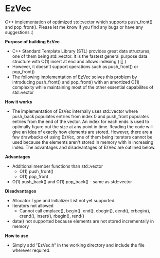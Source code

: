 # EzVec
C++ implementation of optimized std::vector which supports push_front() and pop_front(). 
Please let me know if you find any bugs or have any suggestions :)

**Purpose of building EzVec**
- C++ Standard Template Library (STL) provides great data structures, one of them being std::vector. It is the fastest general 
purpose data structure with O(1) insert at end and allows indexing ( [] )
- However, it doesn't support operations such as push_front() or pop_front()
- The following implementation of EzVec solves this problem by introducing push_front() and pop_front() with an amortized O(1) complexity
while maintaining most of the other essential capabilites of std::vector

**How it works**
- The implementation of EzVec internally uses std::vector where push_back populates entries from index 0 and push_front populates entries
 from the end of the vector. An index for each ends is used to optimally figure out the size at any point in time. Reading the 
 code will give an idea of exactly how elements are stored. However, there are a few drawbacks of using EzVec, one of them being 
 iterators cannot be used because the elements aren't stored in memory with in increasing index. The advantages and disadvantages 
 of EzVec are outlined below.

**Advantages**
- Additional member functions than std::vector
  - O(1) push_front()
  - O(1) pop_front
- O(1) push_back() and O(1) pop_back() - same as std::vector

**Disadvantages**
- Allocator Type and Initializer List not yet supported
- Iterators not allowed
  - Cannot call emplace(), begin(), end(), cbegin(), cend(), crbegin(), crend(), insert(), rbegin(), rend()
- data() not supported because elements are not stored incrementally in memory

**How to use**
- Simply add "EzVec.h" in the working directory and include the file wherever required.
